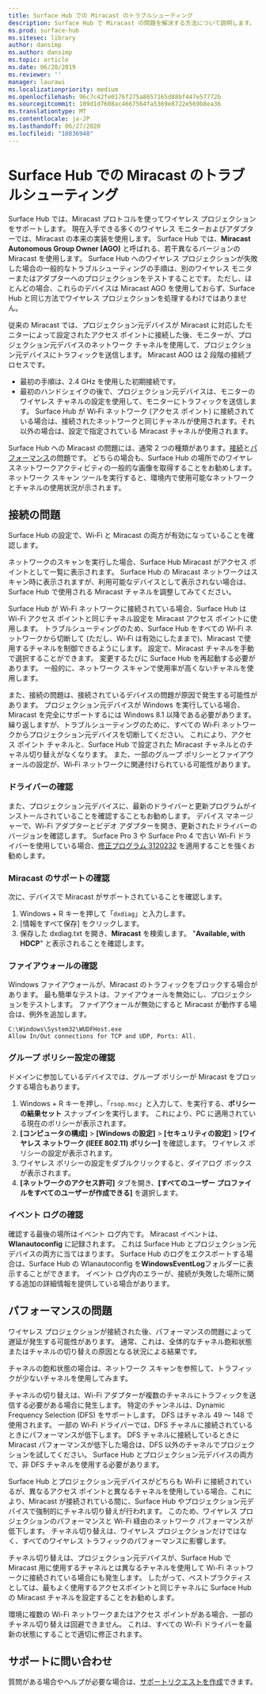 ```yaml
---
title: Surface Hub での Miracast のトラブルシューティング
description: Surface Hub で Miracast の問題を解決する方法について説明します。
ms.prod: surface-hub
ms.sitesec: library
author: dansimp
ms.author: dansimp
ms.topic: article
ms.date: 06/20/2019
ms.reviewer: ''
manager: laurawi
ms.localizationpriority: medium
ms.openlocfilehash: 96c7c42fe0176f275a8657165d88bf447e57772b
ms.sourcegitcommit: 109d1d7608ac4667564fa5369e8722e569b8ea36
ms.translationtype: MT
ms.contentlocale: ja-JP
ms.lasthandoff: 06/27/2020
ms.locfileid: "10836948"
---
```

# Surface Hub での Miracast のトラブルシューティング

Surface Hub では、Miracast プロトコルを使ってワイヤレス プロジェクションをサポートします。 現在入手できる多くのワイヤレス モニターおよびアダプターでは、Miracast の本来の実装を使用します。 Surface Hub では、**Miracast Autonomous Group Owner (AGO)** と呼ばれる、若干異なるバージョンの Miracast を使用します。 Surface Hub へのワイヤレス プロジェクションが失敗した場合の一般的なトラブルシューティングの手順は、別のワイヤレス モニターまたはアダプターへのプロジェクションをテストすることです。 ただし、ほとんどの場合、これらのデバイスは Miracast AGO を使用しておらず、Surface Hub と同じ方法でワイヤレス プロジェクションを処理するわけではありません。

従来の Miracast では、プロジェクション元デバイスが Miracast に対応したモニターによって設定されたアクセス ポイントに接続した後、モニターが、プロジェクション元デバイスのネットワーク チャネルを使用して、プロジェクション元デバイスにトラフィックを送信します。 Miracast AGO は 2 段階の接続プロセスです。

- 最初の手順は、2.4 GHz を使用した初期接続です。 
- 最初のハンドシェイクの後で、プロジェクション元デバイスは、モニターのワイヤレス チャネルの設定を使用して、モニターにトラフィックを送信します。 Surface Hub が Wi‑Fi ネットワーク (アクセス ポイント) に接続されている場合は、接続されたネットワークと同じチャネルが使用されます。それ以外の場合は、設定で指定されている Miracast チャネルが使用されます。

Surface Hub への Miracast の問題には、通常 2 つの種類があります。[接続](#connect-issues)と[パフォーマンス](#performance-issues)の問題です。 どちらの場合も、Surface Hub の場所でのワイヤレスネットワークアクティビティの一般的な画像を取得することをお勧めします。 ネットワーク スキャン ツールを実行すると、環境内で使用可能なネットワークとチャネルの使用状況が示されます。

## 接続の問題

Surface Hub の設定で、Wi‑Fi と Miracast の両方が有効になっていることを確認します。 

ネットワークのスキャンを実行した場合、Surface Hub Miracast がアクセス ポイントとして一覧に表示されます。 Surface Hub の Miracast ネットワークはスキャン時に表示されますが、利用可能なデバイスとして表示されない場合は、Surface Hub で使用される Miracast チャネルを調整してみてください。 

Surface Hub が Wi‑Fi ネットワークに接続されている場合、Surface Hub は Wi-Fi アクセス ポイントと同じチャネル設定を Miracast アクセス ポイントに使用します。 トラブルシューティングのため、Surface Hub をすべての Wi‑Fi ネットワークから切断して (ただし、Wi‑Fi は有効にしたままで)、Miracast で使用するチャネルを制御できるようにします。 設定で、Miracast チャネルを手動で選択することができます。 変更するたびに Surface Hub を再起動する必要があります。 一般的に、ネットワーク スキャンで使用率が高くないチャネルを使用します。

また、接続の問題は、接続されているデバイスの問題が原因で発生する可能性があります。 プロジェクション元デバイスが Windows を実行している場合、Miracast を完全にサポートするには Windows 8.1 以降である必要があります。 繰り返しますが、トラブルシューティングのために、すべての Wi‑Fi ネットワークからプロジェクション元デバイスを切断してください。 これにより、アクセス ポイント チャネルと、Surface Hub で設定された Miracast チャネルとのチャネル切り替えがなくなります。 また、一部のグループ ポリシーとファイアウォールの設定が、Wi‑Fi ネットワークに関連付けられている可能性があります。

### ドライバーの確認

また、プロジェクション元デバイスに、最新のドライバーと更新プログラムがインストールされていることを確認することもお勧めします。 デバイス マネージャーで、Wi-Fi アダプターとビデオ アダプターを開き、更新されたドライバーのバージョンを確認します。 Surface Pro 3 や Surface Pro 4 で古い Wi-Fi ドライバーを使用している場合、[修正プログラム 3120232](https://support.microsoft.com/help/3120232/poor-wireless-performance-on-5-ghz-connections-on-surface-pro-3-and-surface-3) を適用することを強くお勧めします。 

### Miracast のサポートの確認

次に、デバイスで Miracast がサポートされていることを確認します。 

1. Windows + R キーを押して「`dxdiag`」と入力します。 
2. [情報をすべて保存] をクリックします。 
3. 保存した dxdiag.txt を開き、**Miracast** を検索します。 "**Available, with HDCP**" と表示されることを確認します。 
    
### ファイアウォールの確認
    
Windows ファイアウォールが、Miracast のトラフィックをブロックする場合があります。 最も簡単なテストは、ファイアウォールを無効にし、プロジェクションをテストします。 ファイアウォールが無効にすると Miracast が動作する場合は、例外を追加します。

    C:\Windows\System32\WUDFHost.exe
    Allow In/Out connections for TCP and UDP, Ports: All.

### グループ ポリシー設定の確認

ドメインに参加しているデバイスでは、グループ ポリシーが Miracast をブロックする場合もあります。 

1. Windows + R キーを押し、「`rsop.msc`」と入力して、を実行する、**ポリシーの結果セット** スナップインを実行します。 これにより、PC に適用されている現在のポリシーが表示されます。 
2. **[コンピュータの構成]** > **[Windows の設定]** > **[セキュリティの設定]** > **[ワイヤレス ネットワーク (IEEE 802.11) ポリシー]** を確認します。 ワイヤレス ポリシーの設定が表示されます。 
3. ワイヤレス ポリシーの設定をダブルクリックすると、ダイアログ ボックスが表示されます。 
4. **[ネットワークのアクセス許可]** タブを開き、**[すべてのユーザー プロファイルをすべてのユーザーが作成できる]** を選択します。

### イベント ログの確認

確認する最後の場所はイベント ログ内です。 Miracast イベントは、**Wlanautoconfig** に記録されます。 これは Surface Hub とプロジェクション元デバイスの両方に当てはまります。 Surface Hub のログをエクスポートする場合は、Surface Hub の Wlanautoconfig を**WindowsEventLog**フォルダーに表示することができます。 イベント ログ内のエラーが、接続が失敗した場所に関する追加の詳細情報を提供している場合があります。

## パフォーマンスの問題

ワイヤレス プロジェクションが接続された後、パフォーマンスの問題によって遅延が発生する可能性があります。 通常、これは、全体的なチャネル飽和状態またはチャネルの切り替えの原因となる状況による結果です。 

チャネルの飽和状態の場合は、ネットワーク スキャンを参照して、トラフィックが少ないチャネルを使用してみます。

チャネルの切り替えは、Wi-Fi アダプターが複数のチャネルにトラフィックを送信する必要がある場合に発生します。 特定のチャンネルは、Dynamic Frequency Selection (DFS) をサポートします。 DFS はチャネル 49 ～ 148 で使用されます。 一部の Wi‑Fi ドライバーでは、DFS チャネルに接続されているときにパフォーマンスが低下します。 DFS チャネルに接続しているときに Miracast パフォーマンスが低下した場合は、DFS 以外のチャネルでプロジェクションを試してください。 Surface Hub とプロジェクション元デバイスの両方で、非 DFS チャネルを使用する必要があります。

Surface Hub とプロジェクション元デバイスがどちらも Wi‑Fi に接続されているが、異なるアクセス ポイントと異なるチャネルを使用している場合、これにより、Miracast が接続されている間に、Surface Hub やプロジェクション元デバイスで強制的にチャネル切り替えが行われます。 このため、ワイヤレス プロジェクションのパフォーマンスと Wi-Fi 経由のネットワーク パフォーマンスが低下します。 チャネル切り替えは、ワイヤレス プロジェクションだけではなく、すべてのワイヤレス トラフィックのパフォーマンスに影響します。 

チャネル切り替えは、プロジェクション元デバイスが、Surface Hub で Miracast 用に使用するチャネルとは異なるチャネルを使用して Wi-Fi ネットワークに接続されている場合にも発生します。 したがって、ベストプラクティスとしては、最もよく使用するアクセスポイントと同じチャネルに Surface Hub の Miracast チャネルを設定することをお勧めします。 

環境に複数の Wi-Fi ネットワークまたはアクセス ポイントがある場合、一部のチャネル切り替えは回避できません。 これは、すべての Wi-Fi ドライバーを最新の状態にすることで適切に修正されます。

## サポートに問い合わせ

質問がある場合やヘルプが必要な場合は、[サポートリクエストを作成](https://support.microsoft.com/supportforbusiness/productselection)できます。
